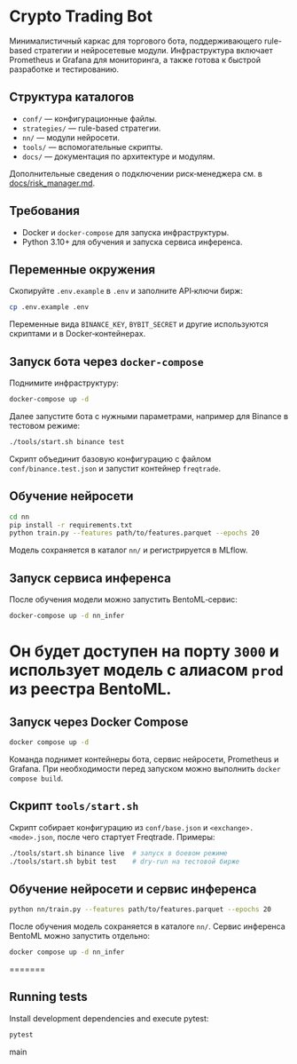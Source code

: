 # Crypto Trading Bot

Минималистичный каркас для торгового бота, поддерживающего rule-based стратегии и нейросетевые модули. Инфраструктура включает Prometheus и Grafana для мониторинга, а также готова к быстрой разработке и тестированию.

## Структура каталогов

- `conf/` — конфигурационные файлы.
- `strategies/` — rule-based стратегии.
- `nn/` — модули нейросети.
- `tools/` — вспомогательные скрипты.
- `docs/` — документация по архитектуре и модулям.

Дополнительные сведения о подключении риск‑менеджера см. в [docs/risk_manager.md](docs/risk_manager.md).

## Требования

- Docker и `docker-compose` для запуска инфраструктуры.
- Python 3.10+ для обучения и запуска сервиса инференса.

## Переменные окружения

Скопируйте `.env.example` в `.env` и заполните API‑ключи бирж:

```bash
cp .env.example .env
```

Переменные вида `BINANCE_KEY`, `BYBIT_SECRET` и другие используются скриптами и
в Docker‑контейнерах.

## Запуск бота через `docker-compose`

Поднимите инфраструктуру:

```bash
docker-compose up -d
```

Далее запустите бота с нужными параметрами, например для Binance в тестовом
режиме:

```bash
./tools/start.sh binance test
```

Скрипт объединит базовую конфигурацию с файлом `conf/binance.test.json` и
запустит контейнер `freqtrade`.

## Обучение нейросети

```bash
cd nn
pip install -r requirements.txt
python train.py --features path/to/features.parquet --epochs 20
```

Модель сохраняется в каталог `nn/` и регистрируется в MLflow.

## Запуск сервиса инференса

После обучения модели можно запустить BentoML‑сервис:

```bash
docker-compose up -d nn_infer
```

Он будет доступен на порту `3000` и использует модель с алиасом `prod` из
реестра BentoML.
=======
## Запуск через Docker Compose

```bash
docker compose up -d
```

Команда поднимет контейнеры бота, сервис нейросети, Prometheus и Grafana. При необходимости перед запуском можно выполнить `docker compose build`.

## Скрипт `tools/start.sh`

Скрипт собирает конфигурацию из `conf/base.json` и `<exchange>.<mode>.json`, после чего стартует Freqtrade. Примеры:

```bash
./tools/start.sh binance live  # запуск в боевом режиме
./tools/start.sh bybit test    # dry-run на тестовой бирже
```

## Обучение нейросети и сервис инференса

```bash
python nn/train.py --features path/to/features.parquet --epochs 20
```

После обучения модель сохраняется в каталоге `nn/`. Сервис инференса BentoML можно запустить отдельно:

```bash
docker compose up -d nn_infer
```
=======
## Running tests

Install development dependencies and execute pytest:

```bash
pytest
```
 main
